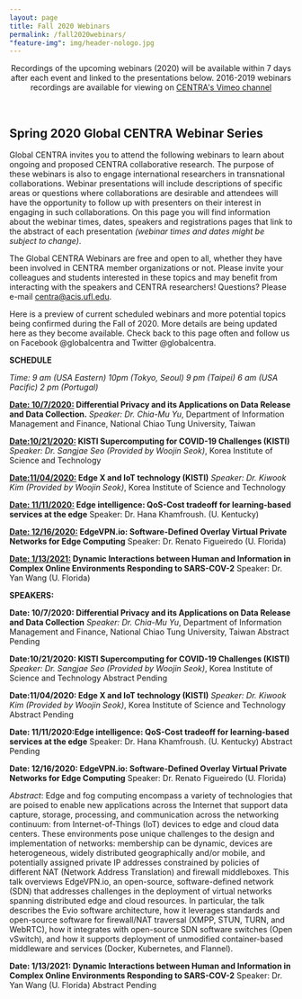 ```yaml
---
layout: page
title: Fall 2020 Webinars
permalink: /fall2020webinars/
"feature-img": img/header-nologo.jpg
---
```

  
<p align="center">
Recordings of the upcoming webinars (2020) will be available within 7 days after each event and linked to the presentations below. 2016-2019 webinars recordings are available for viewing on <a href="https://goo.gl/nUjf6F" target="_blank">CENTRA's Vimeo channel</a>
</p>
<br>   
   
## Spring 2020 Global CENTRA Webinar Series

Global CENTRA invites you to attend the following webinars to learn about ongoing and proposed CENTRA collaborative research. The purpose of these webinars is also to engage international researchers in transnational collaborations. Webinar presentations will include descriptions of specific areas or questions where collaborations are desirable and attendees will have the opportunity to follow up with presenters on their interest in engaging in such collaborations. On this page you will find information about the webinar times, dates, speakers and registrations pages that link to the abstract of each presentation *(webinar times and dates might be subject to change)*. 

The Global CENTRA Webinars are free and open to all, whether they have been involved in CENTRA member organizations or not. Please invite your colleagues and students interested in these topics and may benefit from interacting with the speakers and CENTRA researchers! Questions? Please e-mail centra@acis.ufl.edu. 

Here is a preview of current scheduled webinars and more potential topics being confirmed during the Fall of 2020. More details are being updated here as they become available. Check back to this page often and follow us on Facebook @globalcentra and Twitter @globalcentra.

**SCHEDULE**

_Time: 9 am (USA Eastern) 10pm (Tokyo, Seoul) 9 pm (Taipei) 6 am (USA Pacific) 2 pm (Portugal)_

**<ins>Date: 10/7/2020:</ins> Differential Privacy and its Applications on Data Release and Data Collection.**
_Speaker: Dr. Chia-Mu Yu_, Department of Information Management and Finance, National Chiao Tung University, Taiwan

**<ins>Date:10/21/2020:</ins> KISTI Supercomputing for COVID-19 Challenges (KISTI)**
_Speaker: Dr. Sangjae Seo (Provided by Woojin Seok)_, Korea Institute of Science and Technology

**<ins>Date:11/04/2020:</ins> Edge X and IoT technology (KISTI)**
_Speaker: Dr. Kiwook Kim (Provided by Woojin Seok)_, Korea Institute of Science and Technology

**<ins>Date: 11/11/2020:</ins> Edge intelligence: QoS-Cost tradeoff for learning-based services at the edge**
Speaker: Dr. Hana Khamfroush. (U. Kentucky)

**<ins>Date: 12/16/2020:</ins> EdgeVPN.io: Software-Defined Overlay Virtual Private Networks for Edge Computing** 
Speaker: Dr. Renato Figueiredo (U. Florida)

**<ins>Date: 1/13/2021:</ins> Dynamic Interactions between Human and Information in Complex Online Environments Responding to SARS-COV-2**
Speaker: Dr. Yan Wang (U. Florida)



**SPEAKERS:**

**Date: 10/7/2020: Differential Privacy and its Applications on Data Release and Data Collection**
_Speaker: Dr. Chia-Mu Yu_, Department of Information Management and Finance, National Chiao Tung University, Taiwan
Abstract Pending

**Date:10/21/2020: KISTI Supercomputing for COVID-19 Challenges (KISTI)**
_Speaker: Dr. Sangjae Seo (Provided by Woojin Seok)_, Korea Institute of Science and Technology
Abstract Pending

**Date:11/04/2020: Edge X and IoT technology (KISTI)**
_Speaker: Dr. Kiwook Kim (Provided by Woojin Seok)_, Korea Institute of Science and Technology
Abstract Pending

**Date: 11/11/2020:Edge intelligence: QoS-Cost tradeoff for learning-based services at the edge**
Speaker: Dr. Hana Khamfroush. (U. Kentucky)
Abstract Pending

**Date: 12/16/2020: EdgeVPN.io: Software-Defined Overlay Virtual Private Networks for Edge Computing** 
Speaker: Dr. Renato Figueiredo (U. Florida)

_Abstract_: Edge and fog computing encompass a variety of technologies that are poised to enable new applications across the Internet that support data capture, storage, processing, and communication across the networking continuum: from Internet-of-Things (IoT) devices to edge and cloud data centers. These environments pose unique challenges to the design and implementation of networks: membership can be dynamic, devices are heterogeneous, widely distributed geographically and/or mobile, and potentially assigned private IP addresses constrained by policies of different NAT (Network Address Translation) and firewall middleboxes. This talk overviews EdgeVPN.io, an open-source, software-defined network (SDN) that addresses challenges in the deployment of virtual networks spanning distributed edge and cloud resources. In particular, the talk describes the Evio software architecture, how it leverages standards and open-source software for firewall/NAT traversal (XMPP, STUN, TURN, and WebRTC), how it integrates with open-source SDN software switches (Open vSwitch), and how it supports deployment of unmodified container-based middleware and services (Docker, Kubernetes, and Flannel).  

**Date: 1/13/2021:</ins> Dynamic Interactions between Human and Information in Complex Online Environments Responding to SARS-COV-2**
Speaker: Dr. Yan Wang (U. Florida)
Abstract Pending







  
  
  




